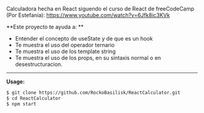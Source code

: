 Calculadora hecha en React siguendo el curso de React de freeCodeCamp (Por Estefania):
https://www.youtube.com/watch?v=6Jfk8ic3KVk

**Este proyecto te ayuda a: **
  * Entender el concepto de useState y de que es un hook
  * Te muestra el uso del operador ternario
  * Te muestra el uso de los template string
  * Te muestra el uso de los props, en su sintaxis normal o en desestructuracion.

****
**Usage:**
```bash
$ git clone https://github.com/RockoBasilisk/ReactCalculator.git
$ cd ReactCalculator
$ npm start
```
